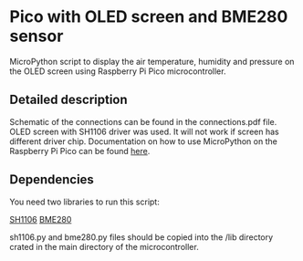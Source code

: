 # Pico with OLED screen and BME280 sensor
MicroPython script to display the air temperature, humidity and pressure on the OLED screen using Raspberry Pi Pico microcontroller.

## Detailed description
Schematic of the connections can be found in the connections.pdf file. OLED screen with SH1106 driver was used. It will not work if screen has different driver chip. Documentation on how to use MicroPython on the Raspberry Pi Pico can be found [here](https://datasheets.raspberrypi.org/pico/raspberry-pi-pico-python-sdk.pdf).

## Dependencies
You need two libraries to run this script:

[SH1106](https://github.com/robert-hh/SH1106)
[BME280](https://github.com/catdog2/mpy_bme280_esp8266)

sh1106.py and bme280.py files should be copied into the /lib directory crated in the main directory of the microcontroller.
